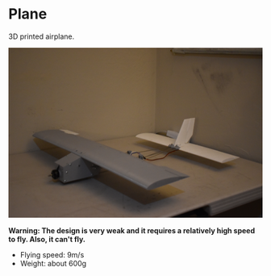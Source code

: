 # Plane

3D printed airplane.

![](https://github.com/phuang1024/plane/blob/master/images/complete.jpg?raw=true)

**Warning: The design is very weak and it requires a relatively high speed to fly. Also, it can't fly.**

* Flying speed: 9m/s
* Weight: about 600g
